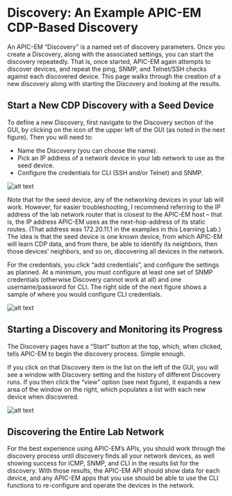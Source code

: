 # Discovery: An Example APIC-EM CDP-Based Discovery
An APIC-EM “Discovery” is a named set of discovery parameters. Once you create a Discovery, along with the associated settings, you can start the discovery repeatedly. That is, once started, APIC-EM again attempts to discover devices, and repeat the ping, SNMP, and Telnet/SSH checks against each discovered device. This page walks through the creation of a new discovery along with starting the Discovery and looking at the results.
## Start a New CDP Discovery with a Seed Device
To define a new Discovery, first navigate to the Discovery section of the GUI, by clicking on the icon of the upper left of the GUI (as noted in the next figure). Then you will need to:
-  Name the Discovery (you can choose the name).
-  Pick an IP address of a network device in your lab network to use as the seed device.
-  Configure the credentials for CLI (SSH and/or Telnet) and SNMP.

![alt text](/posts/files/01-apic-03-apic-install-discovery/assets/images/apic-3-22.png)

Note that for the seed device, any of the networking devices in your lab will work. However, for easier troubleshooting, I recommend referring to the IP address of the lab network router that is closest to the APIC-EM host – that is, the IP address APIC-EM uses as the next-hop-address of its static routes. (That address was 172.20.11.1 in the examples in this Learning Lab.) The idea is that the seed device is one known device, from which APIC-EM will learn CDP data, and from there, be able to identify its neighbors, then those devices’ neighbors, and so on, discovering all devices in the network.

For the credentials, you click “add credentials”, and configure the settings as planned. At a minimum, you must configure at least one set of SNMP credentials (otherwise Discovery cannot work at all) and one username/password for CLI. The right side of the next figure shows a sample of where you would configure CLI credentials.

![alt text](/posts/files/01-apic-03-apic-install-discovery/assets/images/apic-3-23.png)

## Starting a Discovery and Monitoring its Progress
The Discovery pages have a “Start” button at the top, which, when clicked, tells APIC-EM to begin the discovery process. Simple enough.

If you click on that Discovery item in the list on the left of the GUI, you will see a window with Discovery setting and the history of different Discovery runs. If you then click the “view” option (see next figure), it expands a new area of the window on the right, which populates a list with each new device when discovered.

![alt text](/posts/files/01-apic-03-apic-install-discovery/assets/images/apic-3-24.png)

## Discovering the Entire Lab Network
For the best experience using APIC-EM’s APIs, you should work through the discovery process until discovery finds all your network devices, as well showing success for ICMP, SNMP, and CLI in the results list for the discovery. With those results, the APIC-EM API should show data for each device, and any APIC-EM apps that you use should be able to use the CLI functions to re-configure and operate the devices in the network.
